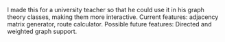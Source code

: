 I made this for a university teacher so that he could use it in his graph theory classes, making them more interactive.
Current features: adjacency matrix generator, route calculator.
Possible future features: Directed and weighted graph support.
